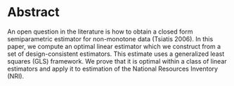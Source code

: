 
# Abstract


An open question in the literature is how to obtain a closed form semiparametric
estimator for non-monotone data (Tsiatis 2006). In this paper, we compute an
optimal linear estimator which we construct from a set of design-consistent
estimators. This estimate uses a generalized least squares (GLS) framework. We
prove that it is optimal within a class of linear estimators and apply it to
estimation of the National Resources Inventory (NRI).

